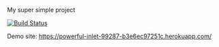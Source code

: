 My super simple project

[![Build Status](https://app.travis-ci.com/acoplu/myDemoApp.svg?token=u22fRhHFXNy3NZ3LnVKh&branch=main)](https://app.travis-ci.com/acoplu/myDemoApp)

Demo site: https://powerful-inlet-99287-b3e6ec97251c.herokuapp.com/